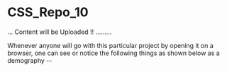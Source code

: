 # CSS_Repo_10

... Content will be Uploaded !! .........

Whenever anyone will go with this particular project by opening it on a browser, one can see or notice the following things as shown below as a demography --


